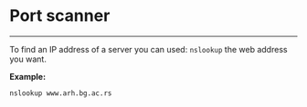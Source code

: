 # Port scanner

<hr>

To find an IP address of a server you can used: 
`nslookup` the web address you want.

**Example:**
```
nslookup www.arh.bg.ac.rs 
```